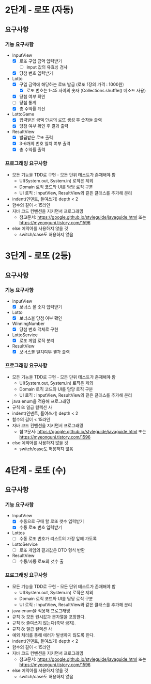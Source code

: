 # 2단계 - 로또 (자동)

## 요구사항

### 기능 요구사항

* InputView
  - [x] 로또 구입 금액 입력받기
    - [ ] input 값의 유효성 검사
  - [x] 당첨 번호 입력받기
* Lotto
  - [x] 구입 금액에 해당하는 로또 발급 (로또 1장의 가격 : 1000원)
    - [x] 로또 번호는 1-45 사이의 숫자 (Collections.shuffle() 메소드 사용)
  - [x] 당첨 여부 확인   
  - [ ] 당첨 통계
  - [x] 총 수익률 계산
* LottoGame
  - [x] 입력받은 금액 만큼의 로또 생성 후 숫자들 출력
  - [x] 당첨 여부 확인 후 결과 출력
* ResultView
  - [x] 발급받은 로또 출력
  - [x] 3-6개의 번호 일치 여부 출력
  - [x] 총 수익률 출력

### 프로그래밍 요구사항

- 모든 기능을 TDD로 구현 - 모든 단위 테스트가 존재해야 함
  - UI(System.out, System.in) 로직은 제외
  - Domain 로직 코드와 UI를 담당 로직 구분
  - UI 로직 : InputView, ResultView와 같은 클래스를 추가해 분리
- indent(인덴트, 들여쓰기) depth < 2
- 함수의 길이 < 15라인
- 자바 코드 컨벤션을 지키면서 프로그래밍
  - 참고문서: https://google.github.io/styleguide/javaguide.html 또는 https://myeonguni.tistory.com/1596
- else 예약어를 사용하지 않을 것
  - switch/case도 허용하지 않음
  
  
  
# 3단계 - 로또 (2등)

## 요구사항

### 기능 요구사항

* InputView
  - [x] 보너스 볼 숫자 입력받기
* Lotto
  - [x] 보너스볼 당첨 여부 확인
* WinningNumber
  - [x] 당첨 번호 객체로 구현
* LottoService
  - [x] 로또 게임 로직 분리
* ResultView
  - [x] 보너스볼 일치여부 결과 출력

### 프로그래밍 요구사항

- 모든 기능을 TDD로 구현 - 모든 단위 테스트가 존재해야 함
  - UI(System.out, System.in) 로직은 제외
  - Domain 로직 코드와 UI를 담당 로직 구분
  - UI 로직 : InputView, ResultView와 같은 클래스를 추가해 분리
- java enum을 적용해 프로그래밍
- 규칙 8: 일급 컬렉션 사
- indent(인덴트, 들여쓰기) depth < 2
- 함수의 길이 < 15라인
- 자바 코드 컨벤션을 지키면서 프로그래밍
  - 참고문서: https://google.github.io/styleguide/javaguide.html 또는 https://myeonguni.tistory.com/1596
- else 예약어를 사용하지 않을 것
  - switch/case도 허용하지 않음
  
  
  
# 4단계 - 로또 (수)

## 요구사항

### 기능 요구사항

* InputView
  - [x] 수동으로 구매 할 로또 갯수 입력받기
  - [x] 수동 로또 번호 입력받기
* Lottos
  - [ ] 수동 로또 번호가 리스트의 가장 앞에 가도록
* LottoService
  - [ ] 로또 게임의 결과값은 DTO 형식 반환
* ResultView
  - [ ] 수동/자동 로또의 갯수 출

### 프로그래밍 요구사항

- 모든 기능을 TDD로 구현 - 모든 단위 테스트가 존재해야 함
  - UI(System.out, System.in) 로직은 제외
  - Domain 로직 코드와 UI를 담당 로직 구분
  - UI 로직 : InputView, ResultView와 같은 클래스를 추가해 분리
- java enum을 적용해 프로그래밍
- 규칙 3: 모든 원시값과 문자열을 포장한다.
- 규칙 5: 줄여쓰지 않는다(축약 금지).
- 규칙 8: 일급 컬렉션 사
- 예외 처리를 통해 에러가 발생하지 않도록 한다.
- indent(인덴트, 들여쓰기) depth < 2
- 함수의 길이 < 15라인
- 자바 코드 컨벤션을 지키면서 프로그래밍
  - 참고문서: https://google.github.io/styleguide/javaguide.html 또는 https://myeonguni.tistory.com/1596
- else 예약어를 사용하지 않을 것
  - switch/case도 허용하지 않음